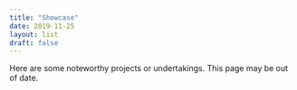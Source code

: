 ```yaml
---
title: "Showcase"
date: 2019-11-25
layout: list
draft: false
---
```

Here are some noteworthy projects or undertakings. This page may be out of date.
